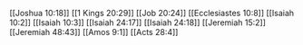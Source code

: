 [[Joshua 10:18]]
[[1 Kings 20:29]]
[[Job 20:24]]
[[Ecclesiastes 10:8]]
[[Isaiah 10:2]]
[[Isaiah 10:3]]
[[Isaiah 24:17]]
[[Isaiah 24:18]]
[[Jeremiah 15:2]]
[[Jeremiah 48:43]]
[[Amos 9:1]]
[[Acts 28:4]]
